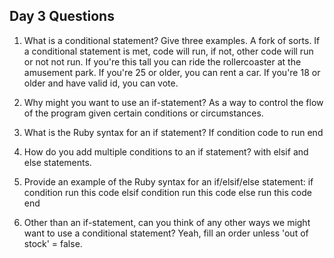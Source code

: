 ## Day 3 Questions

1. What is a conditional statement? Give three examples.
  A fork of sorts. If a conditional statement is met, code will run, if not, other code will run or not not run. If you're this tall you can ride the rollercoaster at the amusement park. If you're 25 or older, you can rent a car. If you're 18 or older and have valid id, you can vote.

1. Why might you want to use an if-statement?
  As a way to control the flow of the program given certain conditions or circumstances.

1. What is the Ruby syntax for an if statement?
  If condition
    code to run
  end

1. How do you add multiple conditions to an if statement?
  with elsif and else statements.

1. Provide an example of the Ruby syntax for an if/elsif/else statement:
  if condition
    run this code
  elsif condition
    run this code
  else
    run this code
  end

1. Other than an if-statement, can you think of any other ways we might want to use a conditional statement? Yeah, fill an order unless 'out of stock' = false.
